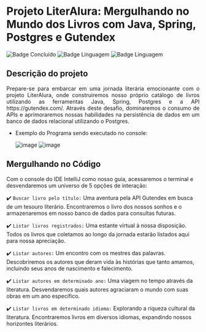 # Projeto LiterAlura: Mergulhando no Mundo dos Livros com Java, Spring, Postgres e Gutendex

![Badge Concluído](http://img.shields.io/static/v1?label=STATUS&message=CONCLUÍDO&color=GREEN&style=for-the-badge)
![Badge Linguagem](http://img.shields.io/static/v1?label=LINGUAGEM&message=JAVA&color=orange&style=for-the-badge)
![Badge Linguagem](http://img.shields.io/static/v1?label=API&message=gutendex&color=blue&style=for-the-badge)

## Descrição do projeto 

<p align="justify">
Prepare-se para embarcar em uma jornada literária emocionante com o projeto LiterAlura, onde construiremos nosso próprio catálogo de livros
utilizando as ferramentas Java, Spring, Postgres e a API https://gutendex.com/. Através deste desafio, dominaremos o consumo de APIs e aprimoraremos nossas 
habilidades na persistência de dados em um banco de dados relacional utilizando o Postgres.




- Exemplo do Programa sendo executado no console:

  ![image](https://github.com/MateusPerpetuo/LiterAlura/assets/129229556/75f2239a-14a4-4769-8805-dd84b1c4d36c)
![image](https://github.com/MateusPerpetuo/LiterAlura/assets/129229556/96b04c62-c552-4083-9b4d-72db578e82b5)


</p>


## Mergulhando no Código

Com o console do IDE IntelliJ como nosso guia, acessaremos o terminal e desvendaremos um universo de 5 opções de interação:

:heavy_check_mark: `Buscar livro pelo título:` Uma aventura pela API Gutendex em busca de um tesouro literário. Encontraremos o 
livro dos nossos sonhos e o armazenaremos em nosso banco de dados para consultas futuras. 

:heavy_check_mark: `Listar livros registrados:`  Uma estante virtual à nossa disposição. Todos os livros que coletamos ao longo 
da jornada estarão listados aqui para nossa apreciação.

:heavy_check_mark: `Listar autores:`  Um encontro com os mestres das palavras. Descobriremos os autores que deram vida às histórias 
que tanto amamos, incluindo seus anos de nascimento e falecimento.

:heavy_check_mark: `Listar autores em determinado ano:` Uma viagem no tempo através da literatura. Desvendaremos quais autores 
agraciaram o mundo com suas obras em um ano específico.

:heavy_check_mark: `Listar livros em determinado idioma:` Explorando a riqueza cultural da literatura. Encontraremos livros em diversos 
idiomas, expandindo nossos horizontes literários.
